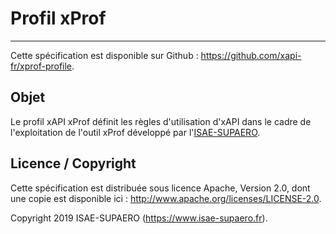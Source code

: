 # Profil xProf

---
Cette spécification est disponible sur Github : https://github.com/xapi-fr/xprof-profile.


## Objet

Le profil xAPI xProf définit les règles d'utilisation d'xAPI dans le cadre de l'exploitation de l'outil xProf développé par l'[ISAE-SUPAERO](https://www.isae-supaero.fr/fr/).


## Licence / Copyright

Cette spécification est distribuée sous licence Apache, Version 2.0, dont une copie est disponible ici : http://www.apache.org/licenses/LICENSE-2.0.

Copyright 2019 ISAE-SUPAERO (https://www.isae-supaero.fr).



